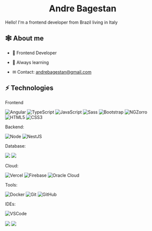 <h1 align="center"><strong>Andre Bagestan</strong></h1>

<p>Hello! I'm a frontend developer from Brazil living in Italy</p>


## 🕸 About me

- 💼 Frontend Developer

- 💪 Always learning

- ✉ Contact: andrebagestan@gmail.com

## ⚡ Technologies

Frontend

![Angular](https://img.shields.io/badge/-Angular-DD0031?style=flat-square&logo=angular)
![TypeScript](https://img.shields.io/badge/-TypeScript-007ACC?style=flat-square&logo=typescript&logoColor=white)
![JavaScript](https://img.shields.io/badge/-JavaScript-black?style=flat-square&logo=javascript)
![Sass](https://img.shields.io/badge/-Sass-CC6699?style=flat-square&logo=sass&logoColor=white)
![Bootstrap](https://img.shields.io/badge/-Bootstrap-563D7C?style=flat-square&logo=bootstrap)
![NGZorro](https://img.shields.io/badge/-ngZorro-0170FE?style=flat-square&logo=antdesign)
![HTML5](https://img.shields.io/badge/-HTML5-E34F26?style=flat-square&logo=html5&logoColor=white)
![CSS3](https://img.shields.io/badge/-CSS3-1572B6?style=flat-square&logo=css3)

Backend: 

![Node](https://img.shields.io/badge/-Node-339933?style=flat-square&logo=nodedotjs&logoColor=white)
![NestJS](https://img.shields.io/badge/-NestJS-E0234E?style=flat-square&logo=nestjs&logoColor=white)

Database:

![](https://img.shields.io/badge/MySQL-4479A1?style=for-the-badge&logo=mysql&logoColor=white)
![](https://img.shields.io/badge/postgresql-4169e1?style=for-the-badge&logo=postgresql&logoColor=white)

Cloud:

![Vercel](https://img.shields.io/badge/-Vercel-black?style=flat-square&logo=vercel)
![Firebase](https://img.shields.io/badge/Firebase-FFCA28?style=flat-square&logo=firebase&logoColor=white)
![Oracle Cloud](https://img.shields.io/badge/Oracle%20Cloud-F80000?style=flat-square&logo=oracle&logoColor=white)

Tools:

![Docker](https://img.shields.io/badge/-Docker-2496ED?style=flat-square&logo=docker&logoColor=white)
![Git](https://img.shields.io/badge/-Git-black?style=flat-square&logo=git)
![GitHub](https://img.shields.io/badge/-GitHub-181717?style=flat-square&logo=github)

IDEs:

![VSCode](https://img.shields.io/badge/-VSCode-007ACC?style=flat-square&logo=visual-studio-code&logoColor=white)

<img align="center" src="https://github-readme-stats.vercel.app/api?username=Bagestan&show_icons=true&include_all_commits=true&theme=tokyonight&hide_border=true"/> <img align="center" src="https://github-readme-stats.vercel.app/api/top-langs/?username=Bagestan&layout=compact&theme=tokyonight&hide_border=true" />

